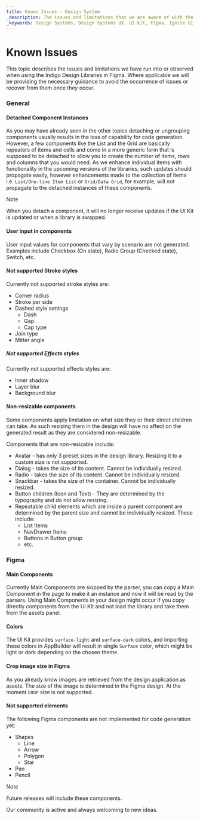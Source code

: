 ```yaml
---
title: Known Issues - Design System
_description: The issues and limitations that we are aware of with the guidance how to avoid or recover in case you run into them.
_keywords: Design Systems, Design Systems UX, UI kit, Figma, Ignite UI for Angular, Figma to Angular, Angular, Angular Design System, Export code from Figma, Design Kits for Angular, Figma HTML, Figma to HTML, Figma UI kits
---
```


# Known Issues

This topic describes the issues and limitations we have run into or observed when using the Indigo Design Libraries in Figma. Where applicable we will be providing the necessary guidance to avoid the occurrence of issues or recover from them once they occur.

### General

#### Detached Component Instances

As you may have already seen in the other topics detaching or ungrouping components usually results in the loss of capability for code generation. However, a few components like the List and the Grid are basically repeaters of items and cells and come in a more generic form that is supposed to be detached to allow you to create the number of items, rows and columns that you would need. As we enhance individual items with functionality in the upcoming versions of the libraries, such updates should propagate easily, however enhancements made to the collection of items i.e. `List/One-line Item List` or `Grid/Data Grid`, for example, will not propagate to the detached instances of these components.

> [!Note]
> When you detach a component, it will no longer receive updates if the UI Kit is updated or when a library is swapped.

#### User input in components

User input values for components that vary by scenario are not generated. Examples include Checkbox (On state), Radio Group (Checked state), Switch, etc.


#### Not supported Stroke styles
Currently not supported stroke styles are:
- Corner radius
- Stroke per side
- Dashed style settings
  - Dash
  - Gap
  - Cap type
- Join type
- Mitter angle

##### Not supported Effects styles
Currently not supported effects styles are:
- Inner shadow
- Layer blur
- Background blur

#### Non-resizable components
Some components apply limitation on what size they or their direct children can take.
As such resizing them in the design will have no affect on the generated result as they are considered non-resizable.

Components that are non-resizable include:

- Avatar - has only 3 preset sizes in the design library. Resizing it to a custom size is not supported.
- Dialog - takes the size of its content. Cannot be individually resized.
- Radio - takes the size of its content. Cannot be individually resized.
- Snackbar - takes the size of the container. Cannot be individually resized.
- Button children (Icon and Text) - They are determined by the typography and do not allow resizing.
- Repeatable child elements which are inside a parent component are determined by the parent size and cannot be individually resized. These include:
  - List Items
  - NavDrawer Items
  - Buttons in Button group
  - etc.

### Figma
#### Main Components
Currently Main Components are skipped by the parser, you can copy a Main Component in the page to make it an instance and now it will be read by the parsers. Using Main Components in your design might occur if you copy directly components from the UI Kit and not load the library and take them from the assets panel.

#### Colors
The UI Kit provides `surface-light` and `surface-dark` colors, and importing these colors in AppBuilder will result in single `Surface` color, which might be light or dark depending on the chosen theme.

#### Crop image size in Figma
As you already know images are retrieved from the design application as assets. The size of the image is determined in the Figma design. At the moment `CROP` size is not supported.

#### Not supported elements
The following Figma components are not implemented for code generation yet:

  - Shapes
    - Line
    - Arrow
    - Polygon
    - Star
  - Pen
  - Pencil

> [!Note]
> Future releases will include these components.


Our community is active and always welcoming to new ideas.
